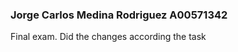 <h3>Jorge Carlos Medina Rodriguez A00571342</h3>
<p>Final exam. Did the changes according the task</p>
